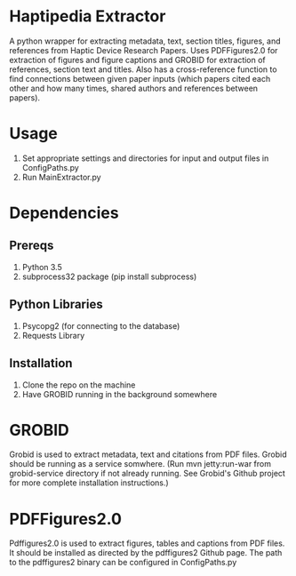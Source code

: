 # Haptipedia Extractor
A python wrapper for extracting metadata, text, section titles, figures, and references from Haptic Device Research Papers.
Uses PDFFigures2.0 for extraction of figures and figure captions and GROBID for extraction of references, section text and titles.
Also has a cross-reference function to find connections between given paper inputs (which papers cited each other and how many times, shared authors and references between papers).

# Usage 
1. Set appropriate settings and directories for input and output files in ConfigPaths.py
2. Run MainExtractor.py

# Dependencies 

## Prereqs
1. Python 3.5
2. subprocess32 package (pip install subprocess)

## Python Libraries
1. Psycopg2 (for connecting to the database)
2. Requests Library

## Installation
1. Clone the repo on the machine
2. Have GROBID running in the background somewhere

# GROBID
Grobid is used to extract metadata, text and citations from PDF files. Grobid should be running as a service somwhere. (Run mvn jetty:run-war from grobid-service directory if not already running. See Grobid's Github project for more complete installation instructions.)

# PDFFigures2.0
Pdffigures2.0 is used to extract figures, tables and captions from PDF files. It should be installed as directed by the pdffigures2 Github page. The path to the pdffigures2 binary can be configured in ConfigPaths.py

